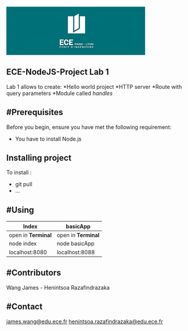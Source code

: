 ![GitHub Logo](/images/logoece.jpg)
## ECE-NodeJS-Project Lab 1 
Lab 1 allows to create:
  *Hello world project
  *HTTP server
  *Route with query parameters
  *Module called *handles*

#Prerequisites
---
Before you begin, ensure you have met the following requirement:
  * You have to install Node.js

Installing <Hello World> project
---
To install <Hello World>:
  * git pull 
  * ...
  
#Using <Hello World>
---
Index | basicApp
------|----------
open in **Terminal** | open in **Terminal**
node index | node basicApp
localhost:8080 | localhost:8088

#Contributors
---
Wang James - Henintsoa Razafindrazaka

#Contact
---
james.wang@edu.ece.fr
henintsoa.razafindrazaka@edu.ece.fr
